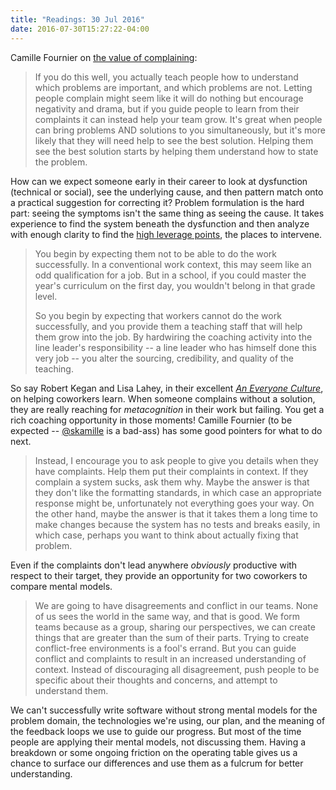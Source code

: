 ```yaml
---
title: "Readings: 30 Jul 2016"
date: 2016-07-30T15:27:22-04:00
---
```


Camille Fournier on [the value of complaining](http://www.elidedbranches.com/2016/07/the-virtue-of-hubris-and-value-of.html):

> If you do this well, you actually teach people how to understand which problems are important, and which problems are not. Letting people complain might seem like it will do nothing but encourage negativity and drama, but if you guide people to learn from their complaints it can instead help your team grow. It's great when people can bring problems AND solutions to you simultaneously, but it's more likely that they will need help to see the best solution. Helping them see the best solution starts by helping them understand how to state the problem.

How can we expect someone early in their career to look at dysfunction (technical or social), see the underlying cause, and then pattern match onto a practical suggestion for correcting it? Problem formulation is the hard part: seeing the symptoms isn't the same thing as seeing the cause. It takes experience to find the system beneath the dysfunction and then analyze with enough clarity to find the [high leverage points](http://donellameadows.org/archives/leverage-points-places-to-intervene-in-a-system/), the places to intervene.

> You begin by expecting them not to be able to do the work successfully. In a conventional work context, this may seem like an odd qualification for a job. But in a school, if you could master the year's curriculum on the first day, you wouldn't belong in that grade level.
>
> So you begin by expecting that workers cannot do the work successfully, and you provide them a teaching staff that will help them grow into the job. By hardwiring the coaching activity into the line leader's responsibility -- a line leader who has himself done this very job -- you alter the sourcing, credibility, and quality of the teaching.

So say Robert Kegan and Lisa Lahey, in their excellent [_An Everyone Culture_](https://www.amazon.com/Everyone-Culture-Deliberately-Developmental-Organization/dp/1625278624/), on helping coworkers learn. When someone complains without a solution, they are really reaching for _metacognition_ in their work but failing. You get a rich coaching opportunity in those moments! Camille Fournier (to be expected -- [@skamille](https://twitter.com/skamille) is a bad-ass) has some good pointers for what to do next.

> Instead, I encourage you to ask people to give you details when they have complaints. Help them put their complaints in context. If they complain a system sucks, ask them why. Maybe the answer is that they don't like the formatting standards, in which case an appropriate response might be, unfortunately not everything goes your way. On the other hand, maybe the answer is that it takes them a long time to make changes because the system has no tests and breaks easily, in which case, perhaps you want to think about actually fixing that problem.

Even if the complaints don't lead anywhere _obviously_ productive with respect to their target, they provide an opportunity for two coworkers to compare mental models.

> We are going to have disagreements and conflict in our teams. None of us sees the world in the same way, and that is good. We form teams because as a group, sharing our perspectives, we can create things that are greater than the sum of their parts. Trying to create conflict-free environments is a fool's errand. But you can guide conflict and complaints to result in an increased understanding of context. Instead of discouraging all disagreement, push people to be specific about their thoughts and concerns, and attempt to understand them.

We can't successfully write software without strong mental models for the problem domain, the technologies we're using, our plan, and the meaning of the feedback loops we use to guide our progress. But most of the time people are applying their mental models, not discussing them. Having a breakdown or some ongoing friction on the operating table gives us a chance to surface our differences and use them as a fulcrum for better understanding.
